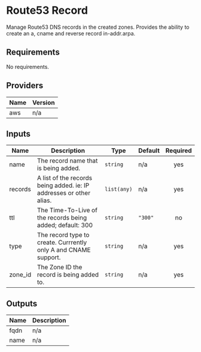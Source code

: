 # Route53 Record

Manage Route53 DNS records in the created zones. Provides the ability to create an a, cname and reverse record in-addr.arpa. 


<!-- BEGINNING OF PRE-COMMIT-TERRAFORM DOCS HOOK -->
## Requirements

No requirements.

## Providers

| Name | Version |
|------|---------|
| aws | n/a |

## Inputs

| Name | Description | Type | Default | Required |
|------|-------------|------|---------|:--------:|
| name | The record name that is being added. | `string` | n/a | yes |
| records | A list of the records being added. ie: IP addresses or other alias. | `list(any)` | n/a | yes |
| ttl | The Time-To-Live of the records being added; default: 300 | `string` | `"300"` | no |
| type | The record type to create. Currrently only A and CNAME support. | `string` | n/a | yes |
| zone\_id | The Zone ID the record is being added to. | `string` | n/a | yes |

## Outputs

| Name | Description |
|------|-------------|
| fqdn | n/a |
| name | n/a |

<!-- END OF PRE-COMMIT-TERRAFORM DOCS HOOK -->
